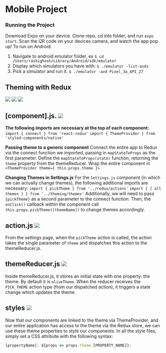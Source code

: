 # Mobile Project
### Running the Project
Download Expo on your device. Clone repo, cd into folder, and run `expo start`. Scan the QR code on your devices camera, and watch the app pop up!
To run on Android:
1. Navigate to android emulator folder, ex 
`$ cd /Users/rashighosh/Library/Android/sdk/emulator`
3. Display which simulators you have with: 
`$ ./emulator -list-avds`
4. Pick a simulator and run it.
`$ ./emulator -avd Pixel_3a_API_27`

## Theming with Redux 
![](https://img.shields.io/badge/native-component-9cf?style=for-the-badge&logo=react) ![](https://img.shields.io/badge/redux-store-blueviolet?style=for-the-badge&logo=redux) ![](https://img.shields.io/badge/css-styling-ff69b4?style=for-the-badge&logo=css3)

## [component].js. ![](https://img.shields.io/badge/native-component-9cf?style=flat-square&logo=react)
**The following imports are necessary at the top of each component:**
`import { connect } from 'react-redux'`
`import { ThemeProvider } from 'styled-components/native'`

**Passing theme to a generic component**
Connect the entire app to Redux via the connect function we imported, passing in `mapStateToProps` as the first parameter. Define the `mapStateToProps(state)` function, returning the `theme` property from the themeReducer.
Wrap the entire component in `<ThemeProvider theme={ this.props.theme }>`

**Changing Themes in Settings.js**
For the `Settings.js` component (in which we can actually change themes), the following additional imports are necessary:
`import { pickTheme } from '../redux/actions'`
`import { [ all themes ] } from '../theming/themes'`
Additionally, we will need to pass `{pickTheme}` as a second parameter to the connect function. Then, the `onClick()` callback within the component call `this.props.pickTheme([themeName])` to change themes accordingly.



## action.js ![](https://img.shields.io/badge/redux-store-blueviolet?style=flat-square&logo=redux)
From the settings page, when the `pickTheme` action is called, the action takes the single parameter of `theme` and dispatches this action to the themeReducer.js.

## themeReducer.js ![](https://img.shields.io/badge/redux-store-blueviolet?style=flat-square&logo=redux)
Inside themeReducer.js, it stores an initial state with one property: the theme. By default it is `oliveTheme`.
When the reducer receives the `PICK_THEME` action type (from our dispatched action), it triggers a state change which updates the theme.

## styles ![](https://img.shields.io/badge/css-styling-ff69b4?style=flat-square&logo=css3)
Now that our components are linked to the theme via ThemeProvider, and our entire application has access to the theme via the Redux store, we can use these theme properties to style our components. In all the style files, simply set a CSS attribute with the following syntax:
```javascript
[propertyName]: ${props => props.theme.[PROPERTY_NAME]};
```
